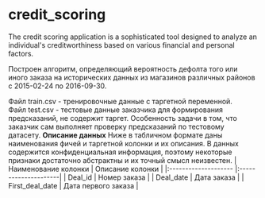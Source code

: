 # credit_scoring
The credit scoring application is a sophisticated tool designed to analyze an individual's creditworthiness based on various financial and personal factors.

Построен алгоритм, определяющий вероятность дефолта того или иного заказа на исторических данных из магазинов различных районов с 2015-02-24 по 2016-09-30.

Файл train.csv - тренировочные данные с таргетной переменной.  
Файл test.csv - тестовые данные заказчика для формирования предсказаний, не содержит таргет.
Особенность задачи в том, что заказчик сам выполняет проверку предсказаний по тестовому датасету.
**Описание данных**
Ниже в табличном формате даны наименования фичей и таргетной колонки и их описания.
В данных содержится конфиденциальная информация, поэтому некоторые признаки достаточно абстрактны и их точный смысл неизвестен.
| Наименование колонки | Описание колонки     |
|:-------------------- |:---------------------|
| Deal_id              | Номер заказа         |
| Deal_date            | Дата заказа          |
| First_deal_date      | Дата первого заказа  |
